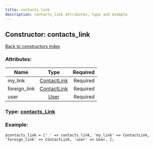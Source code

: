 ```yaml
---
title: contacts_link
description: contacts_link attributes, type and example
---
```

## Constructor: contacts\_link  
[Back to constructors index](index.md)



### Attributes:

| Name     |    Type       | Required |
|----------|:-------------:|---------:|
|my\_link|[ContactLink](../types/ContactLink.md) | Required|
|foreign\_link|[ContactLink](../types/ContactLink.md) | Required|
|user|[User](../types/User.md) | Required|



### Type: [contacts\_Link](../types/contacts_Link.md)


### Example:

```
$contacts_link = ['_' => contacts_link, 'my_link' => ContactLink, 'foreign_link' => ContactLink, 'user' => User, ];
```